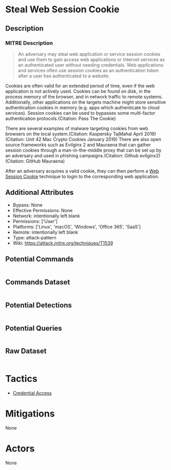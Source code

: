 
# Steal Web Session Cookie

## Description

### MITRE Description

> An adversary may steal web application or service session cookies and use them to gain access web applications or Internet services as an authenticated user without needing credentials. Web applications and services often use session cookies as an authentication token after a user has authenticated to a website.

Cookies are often valid for an extended period of time, even if the web application is not actively used. Cookies can be found on disk, in the process memory of the browser, and in network traffic to remote systems. Additionally, other applications on the targets machine might store sensitive authentication cookies in memory (e.g. apps which authenticate to cloud services). Session cookies can be used to bypasses some multi-factor authentication protocols.(Citation: Pass The Cookie)

There are several examples of malware targeting cookies from web browsers on the local system.(Citation: Kaspersky TajMahal April 2019)(Citation: Unit 42 Mac Crypto Cookies January 2019) There are also open source frameworks such as Evilginx 2 and Mauraena that can gather session cookies through a man-in-the-middle proxy that can be set up by an adversary and used in phishing campaigns.(Citation: Github evilginx2)(Citation: GitHub Mauraena)

After an adversary acquires a valid cookie, they can then perform a [Web Session Cookie](https://attack.mitre.org/techniques/T1506) technique to login to the corresponding web application.

## Additional Attributes

* Bypass: None
* Effective Permissions: None
* Network: intentionally left blank
* Permissions: ['User']
* Platforms: ['Linux', 'macOS', 'Windows', 'Office 365', 'SaaS']
* Remote: intentionally left blank
* Type: attack-pattern
* Wiki: https://attack.mitre.org/techniques/T1539

## Potential Commands

```

```

## Commands Dataset

```

```

## Potential Detections

```json

```

## Potential Queries

```json

```

## Raw Dataset

```json

```

# Tactics


* [Credential Access](../tactics/Credential-Access.md)


# Mitigations

None

# Actors

None
